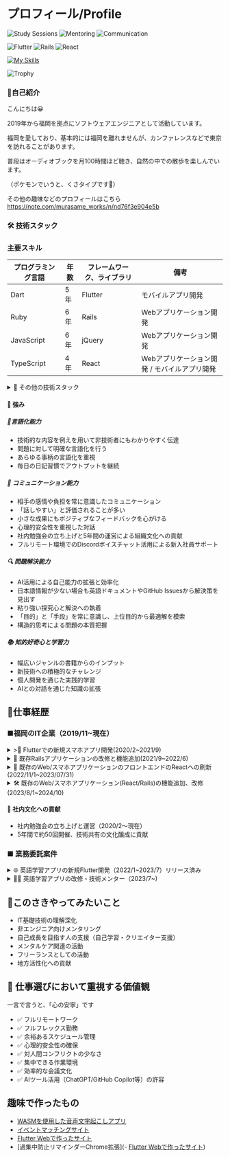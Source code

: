 # プロフィール/Profile


![Study Sessions](https://img.shields.io/badge/勉強会開催-50回・5年継続-blue)
![Mentoring](https://img.shields.io/badge/メンタリング-非エンジニア向け-orange)
![Communication](https://img.shields.io/badge/評価-話しやすい-success)

![Flutter](https://img.shields.io/badge/Flutter-5_Years-02569B?style=for-the-badge&logo=flutter)
![Rails](https://img.shields.io/badge/Rails-6_Years-CC0000?style=for-the-badge&logo=ruby-on-rails)
![React](https://img.shields.io/badge/React-4_Years-61DAFB?style=for-the-badge&logo=react)

[![My Skills](https://skillicons.dev/icons?i=flutter,dart,ruby,rails,react,typescript,js,docker,aws,firebase)](https://skillicons.dev)

<!-- トロフィー（選択的表示） -->
![Trophy](https://github-profile-trophy.vercel.app/?username=soundring&theme=darkhub&no-frame=true&column=4&rank=SSS,SS,S,AAA,AA,A)

### 👋自己紹介
こんにちは😀

2019年から福岡を拠点にソフトウェアエンジニアとして活動しています。

福岡を愛しており、基本的には福岡を離れませんが、カンファレンスなどで東京を訪れることがあります。

普段はオーディオブックを月100時間ほど聴き、自然の中での散歩を楽しんでいます。

（ポケモンでいうと、くさタイプです🌿）

その他の趣味などのプロフィールはこちら
https://note.com/murasame_works/n/nd76f3e904e5b

 ###  🛠️ 技術スタック
 ### 主要スキル
|  プログラミング言語  |  年数  |  フレームワーク、ライブラリ  |  備考  |
| ---- | ---- | ---- | ---- |
|  Dart  |  5年  |  Flutter  |  モバイルアプリ開発  |
|  Ruby  | 6年  |  Rails  | Webアプリケーション開発   |
|  JavaScript  | 6年  |  jQuery | Webアプリケーション開発 |
|  TypeScript  | 4年  |  React | Webアプリケーション開発 / モバイルアプリ開発 |

<details><summary>📌 その他の技術スタック</summary>

|   エディタ  |  年数  |  備考  |
| ---- | ---- | ---- |
|  Visual Studio Code	  |  5年  |  主要開発ツール  |
|  RubyMine	  |  3年  |  	Ruby/Rails開発  |
|  Android Studio |  4年  |  	Flutterモバイル開発  |
|  Xcode  |  4年  |  	Flutterモバイル開発  |

|   DB  |  備考  |
| ---- | ---- |
|  MariaDB |  Rails案件で使用 |
|  PostgreSQL |  Rails案件で使用 |
|  Cloud Firestore |  副業のFlutter案件で使用 |

|   OS  |  備考  |
| ---- | ---- |
|  Windows(XP~最新) |  私的利用  |
|  Mac(Sierra~最新)  |  開発、私的使用  |

|   バージョン管理  |  年数  |
| ---- | ---- |
|  Git |  5年 |
|  GitHub |  5年 |
|  Bitbucket |  4年 |

</details>

#### 💪 強み
##### 💬言語化能力
- 技術的な内容を例えを用いて非技術者にもわかりやすく伝達
- 問題に対して明確な言語化を行う
- あらゆる事柄の言語化を重視
- 毎日の日記習慣でアウトプットを継続

##### 🤝 コミュニケーション能力
- 相手の感情や負担を常に意識したコミュニケーション
- 「話しやすい」と評価されることが多い
- 小さな成果にもポジティブなフィードバックを心がける
- 心理的安全性を重視した対話
- 社内勉強会の立ち上げと5年間の運営による組織文化への貢献
- フルリモート環境でのDiscordボイスチャット活用による新入社員サポート

##### 🔍 問題解決能力
- AI活用による自己能力の拡張と効率化
- 日本語情報が少ない場合も英語ドキュメントやGitHub Issuesから解決策を見出す
- 粘り強い探究心と解決への執着
- 「目的」と「手段」を常に意識し、上位目的から最適解を模索
- 構造的思考による問題の本質把握

##### 📚 知的好奇心と学習力
- 幅広いジャンルの書籍からのインプット
- 新技術への積極的なチャレンジ
- 個人開発を通じた実践的学習
- AIとの対話を通じた知識の拡張

## 🔭仕事経歴
### ■福岡のIT企業（2019/11~現在）
<details><summary>>📱 Flutterでの新規スマホアプリ開発(2020/2~2021/9)</summary>

#### プロジェクト概要
提供中の各サービスからのお知らせを統合して通知するアプリ。

サービスのいずれかと連携すると全サービスのお知らせが受け取れ、手動ログインなしで直接内容確認が可能。

##### [担当業務]
- FlutterとFirebaseの技術調査・導入
- アプリアイコン制作
- フロントエンド開発（Flutter）
- バックエンドAPI開発（Rails）
- テスト項目作成と実施
- リリース作業（アプリ・サーバーサイド）
- Flutter 2.0から3.0へのアップデート
- 状態管理をproviderからriverpodへ移行

##### [実績]
- 社内初のFlutterエンジニアとして、学習から開発・リリースまで担当
- 日本語情報が少ない中、英語ドキュメントやGitHubの情報を活用して問題解決
- デザイナー不在のためアプリアイコン制作も担当

##### ［開発環境］
- DB：MariaDB
- 言語：Dart、Ruby
- フレームワーク：Flutter、Rails、React
- その他：Docker、AWS(S3)、Firebase Dynamic Links、Firebase Crashlytics、Firebase Cloud Messaging

##### ［メンバー構成／役割］ 
2~3人/メンバー
</details>


<details><summary>🚀 既存Railsアプリケーションの改修と機能追加(2021/9~2022/6)</summary>
 
##### [担当業務]
- 機能追加と改善
- バグ修正
- 総合テスト

##### [実績]
- データの一括複製機能（DelayedJob使用）
年度をまたいだデータ作成の手間を大幅に削減

##### ［環境・構成］
- DB：MariaDB
- 言語：JavaScript、Ruby
- フレームワーク：Bootstrap3、Backbone.js、Rails
- その他：Docker、AWS EC2

##### ［メンバー構成／役割］ 
最大6人/メンバー

今年度のデータを一括複製する機能を開発し、ユーザーの年度を跨いだ似たようなデータの作成の手間を減らした

</details>

<details><summary>🔄 既存のWeb/スマホアプリケーションのフロントエンドのReactへの刷新(2022/11/1~2023/07/31)</summary>
 
##### [担当業務]
- Backbone.jsからReactへのフロントエンド刷新
- Cordovaのアップデート作業(iOS/Android)
- 総合テストの実施

##### [実績]
- リリース不可能だったCordovaアプリのメジャーバージョン2段階アップデート実施
- Flutterで得たモバイル開発知識を活用
- React Hooksを使用した状態管理の導入

##### ［メンバー構成／役割］ 
3~5人/メンバー

##### ［環境・構成］
- DB：PostgreSQL
- 言語：TypeScript、Ruby
- フレームワーク：Cordova、Backbone.js、React、Rails
- その他：Docker、AWS(EC2/S3/RDS/Amazon SNS/CloudWatch)
</details>

<details><summary>🛠️ 既存のWeb/スマホアプリケーション(React/Rails)の機能追加、改修(2023/8/1~2024/10)</summary>

##### [担当業務]
- 機能追加と改善
- バグ修正
- 総合テスト・リリース作業（サーバ/スマホアプリ）
- プロジェクトリーダー(2024/3~2024/10)
  - 進捗報告、チーム会議進行、経営層との打ち合わせ
  - 要件定義、設計

#### [実績] 開発事例
- CSVでの一括ダウンロード機能
- Excelファイルの取込機能(Roo使用)
- テストデータ（seedファイル）改善
- ActionCable、Sidekiq、Redisを用いたリアルタイム通信機能
- rubocop関連の改善（約3000件の警告対応、rubocop-rspec/railsの導入）

#### [特記事項]
- 2024/3に前任リーダーの突然の退職に伴い、リーダーポジションを引継ぎ
- 慣れない立場でも安定した開発・運用を実現
- 予定通りの新機能リリースを完遂

##### ［メンバー構成／役割］ 
最大４人/メンバー(2024/3〜2024/10 リーダー)

##### ［環境・構成］
- DB：PostgreSQL
- 言語：TypeScript、Ruby
- フレームワーク：Cordova、React、Rails
- その他：Docker、AWS(EC2/S3/RDS/Amazon SNS/CloudWatch)

</details>

#### 📝 社内文化への貢献
- 社内勉強会の立ち上げと運営（2020/2〜現在）
- 5年間で約50回開催、技術共有の文化醸成に貢献

### ■ 業務委託案件
<details><summary>🌐 英語学習アプリの新規Flutter開発（2022/1~2023/7）リリース済み</summary>

クライアント: 非エンジニア

#### [主な機能]
- OCR（撮影した写真からテキスト抽出して学習）
- Speech to Text（発話した英単語の背景色変化）
- Text to Speech（読み上げ英単語の背景色変化）

#### [担当業務]
- アプリ開発全般（仕様検討、実装、CI/CD環境構築）
- Firebaseバックエンド構築
- 技術顧問的役割（クライアントへの技術アドバイス）

#### [実績]
- 動作不十分だった既存コードの再構築を提案・実行
- OS依存機能（音声認識/テキスト読み上げ）の実装
- CI/CDの自動化によるクライアントの継続的確認環境構築
- クライアントとの定期ミーティングによる要件の明確化
- 技術的内容の分かりやすい説明（図解・デモ活用）
- 言語化能力についてクライアントから高評価

##### ［環境・構成］
- DB:Firebase Firestore
- 言語 Dart
- フレームワーク: Flutter
- その他:Codemagic、deploygate、Firebase Authentication、Cloud Firestore

##### ［メンバー構成／役割］ 
1人/開発担当
</details>

<details><summary>👨‍🏫 英語学習アプリの改修・技術メンター（2023/7~)</summary>
 
##### [担当業務]
- 非エンジニアクライアントへの技術的サポート・相談
- 必要に応じたアプリケーション改修

</details>

## 👀このさきやってみたいこと
- IT基礎技術の理解深化
- 非エンジニア向けメンタリング
- 自己成長を目指す人の支援（自己学習・クリエイター支援）
- メンタルケア関連の活動
- フリーランスとしての活動
- 地方活性化への貢献

## 🧘 仕事選びにおいて重視する価値観
一言で言うと、「心の安寧」です

- ✅ フルリモートワーク
- ✅ フルフレックス勤務
- ✅ 余裕あるスケジュール管理
- ✅ 心理的安全性の確保
- ✅ 対人間コンフリクトの少なさ
- ✅ 集中できる作業環境
- ✅ 効率的な会議文化
- ✅ AIツール活用（ChatGPT/GitHub Copilot等）の許容

## 趣味で作ったもの
- [WASMを使用した音声文字起こしアプリ](https://localscribe.pages.dev/)
- [イベントマッチングサイト](https://murasame-event-matching-667052966676.asia-northeast2.run.app/)
- [Flutter Webで作ったサイト](https://soundring.github.io/murasame_playground/#/)
- [過集中防止リマインダーChrome拡張](- [Flutter Webで作ったサイト](https://soundring.github.io/murasame_playground/#/))


